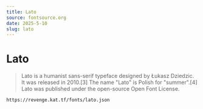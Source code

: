 ```yaml
---
title: Lato
source: fontsource.org
date: 2025-5-10
slug: lato
---
```


# Lato

> Lato is a humanist sans-serif typeface designed by Łukasz Dziedzic. It was released in 2010.[3] The name "Lato" is Polish for "summer".[4] Lato was published under the open-source Open Font License.

```html title="Paste the font link in your Revenge app"
https://revenge.kat.tf/fonts/lato.json
```